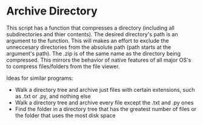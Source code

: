 # Archive Directory

This script has a function that compresses a directory (including all subdirectories and thier contents). The desired directory's path is an argument to the function. This will makes an effort to exclude the unneccesary directories from the absolute path (path starts at the argument's path). The .zip is of the same name as the directory being compressed. This mirrors the behavior of native features of all major OS's to compress files/folders from the file viewer.

Ideas for similar programs:
* Walk a directory tree and archive just files with certain extensions, such as .txt or .py, and nothing else
* Walk a directory tree and archive every file except the .txt and .py ones
* Find the folder in a directory tree that has the greatest number of files or the folder that uses the most disk space
